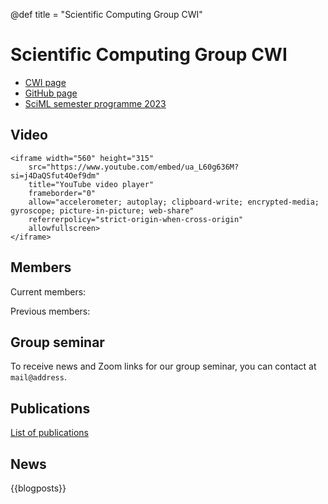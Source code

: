 @def title = "Scientific Computing Group CWI"

# Scientific Computing Group CWI

- [CWI page](https://www.cwi.nl/en/groups/scientific-computing/)
- [GitHub page](https://github.com/ScientificComputingCWI)
- [SciML semester programme 2023](https://github.com/SemesterProgramme-SciML)

## Video

~~~
<iframe width="560" height="315"
    src="https://www.youtube.com/embed/ua_L60g636M?si=j4DaQSfut4Oef9dm"
    title="YouTube video player"
    frameborder="0"
    allow="accelerometer; autoplay; clipboard-write; encrypted-media; gyroscope; picture-in-picture; web-share"
    referrerpolicy="strict-origin-when-cross-origin"
    allowfullscreen>
</iframe>
~~~

## Members

Current members:

Previous members:

## Group seminar

To receive news and Zoom links for our group seminar, you can contact at `mail@address`.

## Publications

[List of publications](https://ir.cwi.nl/#facet=affiliation_label_partOf:Scientific%20Computing)

## News

{{blogposts}}
